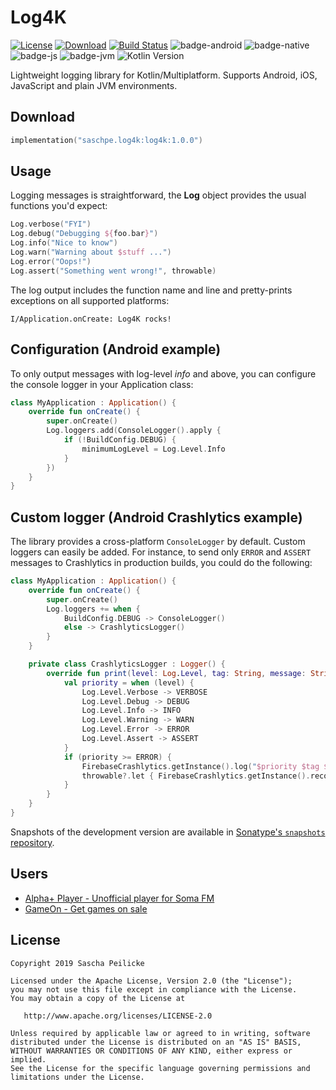 # Log4K
[![License](http://img.shields.io/:license-apache-blue.svg)](http://www.apache.org/licenses/LICENSE-2.0.html)
[![Download](https://api.bintray.com/packages/saschpe/maven/log4k/images/download.svg?version=1.0.0)](https://bintray.com/saschpe/maven/log4k/1.0.0/link)
[![Build Status](https://github.com/saschpe/log4k/workflows/Main%20CI/badge.svg)](https://github.com/saschpe/log4k/actions)
![badge-android](http://img.shields.io/badge/platform-android-brightgreen.svg?style=flat)
![badge-native](http://img.shields.io/badge/platform-native-lightgrey.svg?style=flat)
![badge-js](http://img.shields.io/badge/platform-js-yellow.svg?style=flat)
![badge-jvm](http://img.shields.io/badge/platform-jvm-orange.svg?style=flat)
![Kotlin Version](https://img.shields.io/badge/kotlin-v1.3.60-F88909?style=flat&logo=kotlin)

Lightweight logging library for Kotlin/Multiplatform. Supports Android, iOS,
JavaScript and plain JVM environments.

## Download
```kotlin
implementation("saschpe.log4k:log4k:1.0.0")
```

## Usage
Logging messages is straightforward, the **Log** object provides the usual
functions you'd expect:

```kotlin
Log.verbose("FYI")
Log.debug("Debugging ${foo.bar}")
Log.info("Nice to know")
Log.warn("Warning about $stuff ...")
Log.error("Oops!")
Log.assert("Something went wrong!", throwable)
```

The log output includes the function name and line and pretty-prints exceptions
on all supported platforms:

    I/Application.onCreate: Log4K rocks!

## Configuration (Android example)
To only output messages with log-level *info* and above, you can configure the
console logger in your Application class:

```kotlin
class MyApplication : Application() {
    override fun onCreate() {
        super.onCreate()
        Log.loggers.add(ConsoleLogger().apply {
            if (!BuildConfig.DEBUG) {
                minimumLogLevel = Log.Level.Info
            }
        })
    }
}
```

## Custom logger (Android Crashlytics example)
The library provides a cross-platform `ConsoleLogger` by default. Custom
loggers can easily be added. For instance, to send only `ERROR` and `ASSERT`
messages to Crashlytics in production builds, you could do the following:

```kotlin
class MyApplication : Application() {
    override fun onCreate() {
        super.onCreate()
        Log.loggers += when {
            BuildConfig.DEBUG -> ConsoleLogger()
            else -> CrashlyticsLogger()
        }
    }

    private class CrashlyticsLogger : Logger() {
        override fun print(level: Log.Level, tag: String, message: String?, throwable: Throwable?) {
            val priority = when (level) {
                Log.Level.Verbose -> VERBOSE
                Log.Level.Debug -> DEBUG
                Log.Level.Info -> INFO
                Log.Level.Warning -> WARN
                Log.Level.Error -> ERROR
                Log.Level.Assert -> ASSERT
            }
            if (priority >= ERROR) {
                FirebaseCrashlytics.getInstance().log("$priority $tag $message")
                throwable?.let { FirebaseCrashlytics.getInstance().recordException(it) }
            }
        }
    }
}
```

Snapshots of the development version are available in [Sonatype's `snapshots` repository][sonatype].

## Users
- [Alpha+ Player - Unofficial player for Soma FM](https://play.google.com/store/apps/details?id=saschpe.alphaplus)
- [GameOn - Get games on sale](https://play.google.com/store/apps/details?id=saschpe.gameon)

## License

    Copyright 2019 Sascha Peilicke

    Licensed under the Apache License, Version 2.0 (the "License");
    you may not use this file except in compliance with the License.
    You may obtain a copy of the License at

       http://www.apache.org/licenses/LICENSE-2.0

    Unless required by applicable law or agreed to in writing, software
    distributed under the License is distributed on an "AS IS" BASIS,
    WITHOUT WARRANTIES OR CONDITIONS OF ANY KIND, either express or implied.
    See the License for the specific language governing permissions and
    limitations under the License.


[sonatype]: https://oss.sonatype.org/content/repositories/snapshots/
